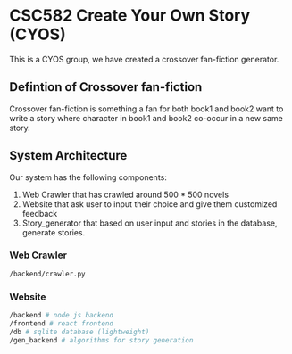# CSC582 Create Your Own Story (CYOS)

This is a CYOS group, we have created a crossover fan-fiction generator.

## Defintion of Crossover fan-fiction
Crossover fan-fiction is something a fan for both book1 and book2 want to write a story where 
character in book1 and book2 co-occur in a new same story.

## System Architecture
Our system has the following components:
1. Web Crawler that has crawled around 500 * 500 novels
2. Website that ask user to input their choice and give them customized feedback
3. Story_generator that based on user input and stories in the database, generate stories.

### Web Crawler
```bash
/backend/crawler.py
```


### Website 
```bash
/backend # node.js backend 
/frontend # react frontend
/db # sqlite database (lightweight)
/gen_backend # algorithms for story generation

```